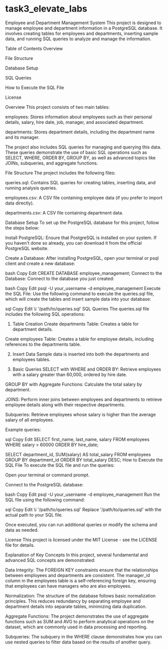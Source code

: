# task3_elevate_labs


Employee and Department Management System
This project is designed to manage employee and department information in a PostgreSQL database. It involves creating tables for employees and departments, inserting sample data, and running SQL queries to analyze and manage the information.

Table of Contents
Overview

File Structure

Database Setup

SQL Queries

How to Execute the SQL File

License

Overview
This project consists of two main tables:

employees: Stores information about employees such as their personal details, salary, hire date, job, manager, and associated department.

departments: Stores department details, including the department name and its manager.

The project also includes SQL queries for managing and querying this data. These queries demonstrate the use of basic SQL operations such as SELECT, WHERE, ORDER BY, GROUP BY, as well as advanced topics like JOINs, subqueries, and aggregate functions.

File Structure
The project includes the following files:

queries.sql: Contains SQL queries for creating tables, inserting data, and running analysis queries.

employees.csv: A CSV file containing employee data (if you prefer to import data directly).

departments.csv: A CSV file containing department data.

Database Setup
To set up the PostgreSQL database for this project, follow the steps below:

Install PostgreSQL: Ensure that PostgreSQL is installed on your system. If you haven't done so already, you can download it from the official PostgreSQL website.

Create a Database: After installing PostgreSQL, open your terminal or psql client and create a new database:

bash
Copy
Edit
CREATE DATABASE employee_management;
Connect to the Database: Connect to the database you just created:

bash
Copy
Edit
psql -U your_username -d employee_management
Execute the SQL File: Use the following command to execute the queries.sql file, which will create the tables and insert sample data into your database:

sql
Copy
Edit
\i '/path/to/queries.sql'
SQL Queries
The queries.sql file includes the following SQL operations:

1. Table Creation
Create departments Table: Creates a table for department details.

Create employees Table: Creates a table for employee details, including references to the departments table.

2. Insert Data
Sample data is inserted into both the departments and employees tables.

3. Basic Queries
SELECT with WHERE and ORDER BY: Retrieve employees with a salary greater than 60,000, ordered by hire date.

GROUP BY with Aggregate Functions: Calculate the total salary by department.

JOINS: Perform inner joins between employees and departments to retrieve employee details along with their respective departments.

Subqueries: Retrieve employees whose salary is higher than the average salary of all employees.

Example queries:

sql
Copy
Edit
SELECT first_name, last_name, salary
FROM employees
WHERE salary > 60000
ORDER BY hire_date;

SELECT department_id, SUM(salary) AS total_salary
FROM employees
GROUP BY department_id
ORDER BY total_salary DESC;
How to Execute the SQL File
To execute the SQL file and run the queries:

Open your terminal or command prompt.

Connect to the PostgreSQL database:

bash
Copy
Edit
psql -U your_username -d employee_management
Run the SQL file using the following command:

sql
Copy
Edit
\i '/path/to/queries.sql'
Replace '/path/to/queries.sql' with the actual path to your SQL file.

Once executed, you can run additional queries or modify the schema and data as needed.

License
This project is licensed under the MIT License - see the LICENSE file for details.

Explanation of Key Concepts
In this project, several fundamental and advanced SQL concepts are demonstrated:

Data Integrity: The FOREIGN KEY constraints ensure that the relationships between employees and departments are consistent. The manager_id column in the employees table is a self-referencing foreign key, ensuring that employees can have managers who are also employees.

Normalization: The structure of the database follows basic normalization principles. This reduces redundancy by separating employee and department details into separate tables, minimizing data duplication.

Aggregate Functions: The project demonstrates the use of aggregate functions such as SUM and AVG to perform analytical operations on the dataset, which are commonly used in data processing and reporting.

Subqueries: The subquery in the WHERE clause demonstrates how you can use nested queries to filter data based on the results of another query.
